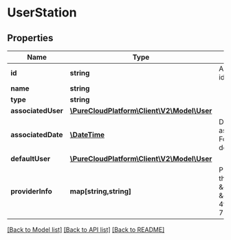 # UserStation

## Properties
Name | Type | Description | Notes
------------ | ------------- | ------------- | -------------
**id** | **string** | A globally unique identifier for this station | [optional] 
**name** | **string** |  | [optional] 
**type** | **string** |  | [optional] 
**associatedUser** | [**\PureCloudPlatform\Client\V2\Model\User**](User.md) |  | [optional] 
**associatedDate** | [**\DateTime**](\DateTime.md) | Date time is represented as an ISO-8601 string. For example: yyyy-MM-ddTHH:mm:ss.SSSZ | [optional] 
**defaultUser** | [**\PureCloudPlatform\Client\V2\Model\User**](User.md) |  | [optional] 
**providerInfo** | **map[string,string]** | Provider-specific info for this station, e.g. { \&quot;edgeGroupId\&quot;: \&quot;ffe7b15c-a9cc-4f4c-88f5-781327819a49\&quot; } | [optional] 

[[Back to Model list]](../README.md#documentation-for-models) [[Back to API list]](../README.md#documentation-for-api-endpoints) [[Back to README]](../README.md)


